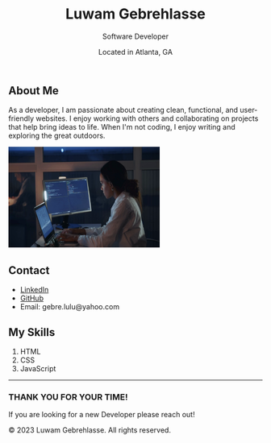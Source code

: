<!DOCTYPE html>
<html lang="en">
  <head>
    <!-- Document metadata -->
    <meta charset="UTF-8">
    <title>Luwam from Thinkful!</title>
    <link rel="stylesheet" href="style.css">
  </head>
  <body>
    <header>
      <!-- Intro section -->
      <h1>Luwam Gebrehlasse</h1>
      <p>Software Developer</p>
      <p>Located in Atlanta, GA</p>
    </header>
    <main>
      <section>
        <!-- About Me section -->
        <h2>About Me</h2>
        <p>As a developer, I am passionate about creating clean, functional, and user-friendly websites. I enjoy working with others and collaborating on projects that help bring ideas to life. When I'm not coding, I enjoy writing and exploring the great outdoors.</p>
        <img src="Images/myPicture.png" alt="My Image" width="300" height="200">
      </section>
      <section>
        <!-- Contact section -->
        <h2>Contact</h2>
        <ul>
          <li><a href="https://www.linkedin.com/in/luwam-gebrehlasse-b0388a270/">LinkedIn</a></li>
          <li><a href="https://github.com/louiethelabel">GitHub</a></li>
          <li>Email: gebre.lulu@yahoo.com</li>
        </ul>
      </section>
      <section>
        <!-- Skills section -->
        <h2>My Skills</h2>
        <ol>
          <li>HTML</li>
          <li>CSS</li>
          <li>JavaScript</li>
        </ol>
        <hr>
      </section>
      <article>
        <!-- Article section -->
        <h3>THANK YOU FOR YOUR TIME!</h3>
        <p>If you are looking for a new Developer please reach out!</p>
      </article>
    </main>
    <footer>
      <!-- Footer section -->
      <p>&copy; 2023 Luwam Gebrehlasse. All rights reserved.</p>
    </footer>
  </body>
</html>
